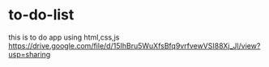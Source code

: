 # to-do-list
this is to do app using html,css,js
https://drive.google.com/file/d/15IhBru5WuXfsBfq9vrfvewVSI88Xj_Jl/view?usp=sharing
